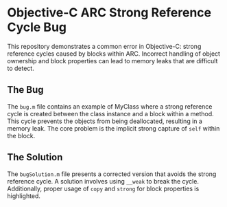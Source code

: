 # Objective-C ARC Strong Reference Cycle Bug
This repository demonstrates a common error in Objective-C: strong reference cycles caused by blocks within ARC.  Incorrect handling of object ownership and block properties can lead to memory leaks that are difficult to detect.

## The Bug
The `bug.m` file contains an example of MyClass where a strong reference cycle is created between the class instance and a block within a method. This cycle prevents the objects from being deallocated, resulting in a memory leak.  The core problem is the implicit strong capture of `self` within the block.

## The Solution
The `bugSolution.m` file presents a corrected version that avoids the strong reference cycle.  A solution involves using `__weak` to break the cycle.  Additionally, proper usage of `copy` and `strong` for block properties is highlighted.